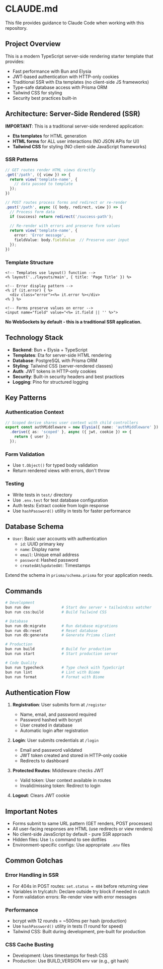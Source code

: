 # CLAUDE.md

This file provides guidance to Claude Code when working with this repository.

## Project Overview

This is a modern TypeScript server-side rendering starter template that provides:
- Fast performance with Bun and Elysia
- JWT-based authentication with HTTP-only cookies
- Traditional SSR with Eta templates (no client-side JS frameworks)
- Type-safe database access with Prisma ORM
- Tailwind CSS for styling
- Security best practices built-in

## Architecture: Server-Side Rendered (SSR)

**IMPORTANT**: This is a traditional server-side rendered application:
- **Eta templates** for HTML generation
- **HTML forms** for ALL user interactions (NO JSON APIs for UI)
- **Tailwind CSS** for styling (NO client-side JavaScript frameworks)

### SSR Patterns
```typescript
// GET routes render HTML views directly
.get('/path', ({ view }) => {
  return view('template-name', { 
    // data passed to template
  });
})

// POST routes process forms and redirect or re-render
.post('/path', async ({ body, redirect, view }) => {
  // Process form data
  if (success) return redirect('/success-path');
  
  // Re-render with errors and preserve form values
  return view('template-name', { 
    error: 'Error message',
    fieldValue: body.fieldValue  // Preserve user input
  });
})
```

### Template Structure
```eta
<!-- Templates use layout() function -->
<% layout('../layouts/main', { title: 'Page Title' }) %>

<!-- Error display pattern -->
<% if (it.error) { %>
  <div class="error"><%= it.error %></div>
<% } %>

<!-- Forms preserve values on error -->
<input name="field" value="<%= it.field || '' %>">
```

**No WebSockets by default - this is a traditional SSR application.**

## Technology Stack

- **Backend**: Bun + Elysia + TypeScript
- **Templates**: Eta for server-side HTML rendering
- **Database**: PostgreSQL with Prisma ORM
- **Styling**: Tailwind CSS (server-rendered classes)
- **Auth**: JWT tokens in HTTP-only cookies
- **Security**: Built-in security headers and best practices
- **Logging**: Pino for structured logging

## Key Patterns

### Authentication Context
```typescript
// Scoped derive shares user context with child controllers
export const authMiddleware = new Elysia({ name: 'authMiddleware' })
  .derive({ as: 'scoped' }, async ({ jwt, cookie }) => {
    return { user };
  });
```

### Form Validation
- Use `t.Object()` for typed body validation
- Return rendered views with errors, don't throw

### Testing
- Write tests in `test/` directory
- Use `.env.test` for test database configuration
- Auth tests: Extract cookie from login response
- Use `hashPassword()` utility in tests for faster performance

## Database Schema

- `User`: Basic user accounts with authentication
  - `id`: UUID primary key
  - `name`: Display name
  - `email`: Unique email address
  - `password`: Hashed password
  - `createdAt`/`updatedAt`: Timestamps

Extend the schema in `prisma/schema.prisma` for your application needs.

## Commands

```bash
# Development
bun run dev              # Start dev server + tailwindcss watcher
bun run css:build        # Build Tailwind CSS

# Database
bun run db:migrate       # Run database migrations
bun run db:reset         # Reset database
bun run db:generate      # Generate Prisma client

# Production
bun run build            # Build for production
bun run start            # Start production server

# Code Quality
bun run typecheck        # Type check with TypeScript
bun run lint             # Lint with Biome
bun run format           # Format with Biome
```

## Authentication Flow

1. **Registration**: User submits form at `/register`
   - Name, email, and password required
   - Password hashed with bcrypt
   - User created in database
   - Automatic login after registration

2. **Login**: User submits credentials at `/login`
   - Email and password validated
   - JWT token created and stored in HTTP-only cookie
   - Redirects to dashboard

3. **Protected Routes**: Middleware checks JWT
   - Valid token: User context available in routes
   - Invalid/missing token: Redirect to login

4. **Logout**: Clears JWT cookie

## Important Notes

- Forms submit to same URL pattern (GET renders, POST processes)
- All user-facing responses are HTML (use redirects or view renders)
- No client-side JavaScript by default - pure SSR approach
- Hidden files: Use `ls` command to see dotfiles
- Environment-specific configs: Use appropriate `.env` files

## Common Gotchas

### Error Handling in SSR
- For 404s in POST routes: `set.status = 404` before returning view
- Variables in try/catch: Declare outside try block if needed in catch
- Form validation errors: Re-render view with error messages

### Performance
- bcrypt with 12 rounds = ~500ms per hash (production)
- Use `hashPassword()` utility in tests (1 round for speed)
- Tailwind CSS: Built during development, pre-built for production

### CSS Cache Busting
- Development: Uses timestamps for fresh CSS
- Production: Use BUILD_VERSION env var (e.g., git hash)
